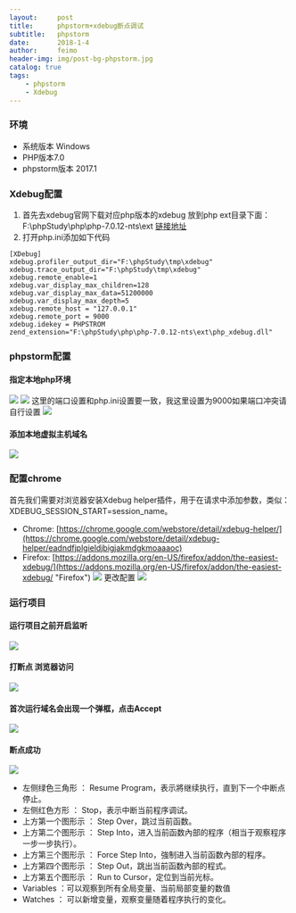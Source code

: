 ```yaml
---
layout:     post
title:      phpstorm+xdebug断点调试
subtitle:   phpstorm
date:       2018-1-4
author:     feimo
header-img: img/post-bg-phpstorm.jpg
catalog: true
tags:
    - phpstorm
    - Xdebug
---
```


### 环境
- 系统版本 Windows
- PHP版本7.0
- phpstorm版本 2017.1

### Xdebug配置
1. 首先去xdebug官网下载对应php版本的xdebug 放到php ext目录下面：F:\phpStudy\php\php-7.0.12-nts\ext [链接地址](https://xdebug.org/download.php)
2. 打开php.ini添加如下代码
```
[XDebug]
xdebug.profiler_output_dir="F:\phpStudy\tmp\xdebug"
xdebug.trace_output_dir="F:\phpStudy\tmp\xdebug"
xdebug.remote_enable=1  
xdebug.var_display_max_children=128 
xdebug.var_display_max_data=51200000     
xdebug.var_display_max_depth=5  
xdebug.remote_host = "127.0.0.1"
xdebug.remote_port = 9000
xdebug.idekey = PHPSTROM 
zend_extension="F:\phpStudy\php\php-7.0.12-nts\ext\php_xdebug.dll"   
```

### phpstorm配置
#### 指定本地php环境
![](https://i.imgur.com/ip4Ov4g.png)
![](https://i.imgur.com/8rQZQYW.png)
这里的端口设置和php.ini设置要一致，我这里设置为9000如果端口冲突请自行设置
![](https://i.imgur.com/QljWG4i.png)

#### 添加本地虚拟主机域名
![](https://i.imgur.com/lAO1gso.png)

### 配置chrome
首先我们需要对浏览器安装Xdebug helper插件，用于在请求中添加参数，类似：XDEBUG_SESSION_START=session_name。
- Chrome: [https://chrome.google.com/webstore/detail/xdebug-helper/](https://chrome.google.com/webstore/detail/xdebug-helper/eadndfjplgieldjbigjakmdgkmoaaaoc)
- Firefox: [https://addons.mozilla.org/en-US/firefox/addon/the-easiest-xdebug/](https://addons.mozilla.org/en-US/firefox/addon/the-easiest-xdebug/ "Firefox")
![](https://i.imgur.com/w67ICBB.png)
更改配置
![](https://i.imgur.com/a0p5ob4.png)

### 运行项目
#### 运行项目之前开启监听
![](https://i.imgur.com/PuDxm74.png)
#### 打断点 浏览器访问
![](https://i.imgur.com/HMPhBJH.png)
#### 首次运行域名会出现一个弹框，点击Accept
![](https://i.imgur.com/IBGbxbu.png)
#### 断点成功
![](https://i.imgur.com/buNulUu.png)

- 左侧绿色三角形 ： Resume Program，表示將继续执行，直到下一个中断点停止。
- 左侧红色方形 ： Stop，表示中断当前程序调试。
- 上方第一个图形示 ： Step Over，跳过当前函数。
- 上方第二个图形示 ： Step Into，进入当前函数內部的程序（相当于观察程序一步一步执行）。
- 上方第三个图形示 ： Force Step Into，強制进入当前函数內部的程序。
- 上方第四个图形示 ： Step Out，跳出当前函数內部的程式。
- 上方第五个图形示 ： Run to Cursor，定位到当前光标。
- Variables ：可以观察到所有全局变量、当前局部变量的数值
- Watches ： 可以新增变量，观察变量随着程序执行的变化。
